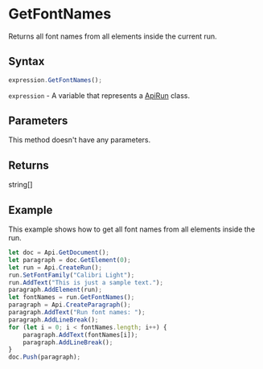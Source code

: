# GetFontNames

Returns all font names from all elements inside the current run.

## Syntax

```javascript
expression.GetFontNames();
```

`expression` - A variable that represents a [ApiRun](../ApiRun.md) class.

## Parameters

This method doesn't have any parameters.

## Returns

string[]

## Example

This example shows how to get all font names from all elements inside the run.

```javascript editor-
let doc = Api.GetDocument();
let paragraph = doc.GetElement(0);
let run = Api.CreateRun();
run.SetFontFamily("Calibri Light");
run.AddText("This is just a sample text.");
paragraph.AddElement(run);
let fontNames = run.GetFontNames();
paragraph = Api.CreateParagraph();
paragraph.AddText("Run font names: ");
paragraph.AddLineBreak();
for (let i = 0; i < fontNames.length; i++) {
	paragraph.AddText(fontNames[i]);
	paragraph.AddLineBreak();
}
doc.Push(paragraph);
```
